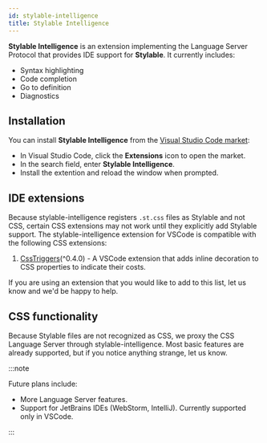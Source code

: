 ```yaml
---
id: stylable-intelligence
title: Stylable Intelligence
---
```


**Stylable Intelligence** is an extension implementing the Language Server Protocol that provides IDE support for **Stylable**. It currently includes:

- Syntax highlighting
- Code completion
- Go to definition
- Diagnostics

## Installation

You can install **Stylable Intelligence** from the [Visual Studio Code market](https://marketplace.visualstudio.com/items?itemName=wix.stylable-intelligence):

- In Visual Studio Code, click the **Extensions** icon to open the market.
- In the search field, enter **Stylable Intelligence**.
- Install the extention and reload the window when prompted.

## IDE extensions

Because stylable-intelligence registers `.st.css` files as Stylable and not CSS, certain CSS extensions may not work until they explicitly add Stylable support. The stylable-intelligence extension for VSCode is compatible with the following CSS extensions:

1. [CssTriggers](https://github.com/kisstkondoros/csstriggers)(^0.4.0) - A VSCode extension that adds inline decoration to CSS properties to indicate their costs.

If you are using an extension that you would like to add to this list, let us know and we'd be happy to help.

## CSS functionality

Because Stylable files are not recognized as CSS, we proxy the CSS Language Server through stylable-intelligence. Most basic features are already supported, but if you notice anything strange, let us know.

:::note

Future plans include:

- More Language Server features.
- Support for JetBrains IDEs (WebStorm, IntelliJ). Currently supported only in VSCode.

:::

